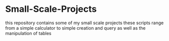 # Small-Scale-Projects
this repository contains some of my small scale projects
these scripts range from a simple calculator to simple creation and query as well as the manipulation of tables
